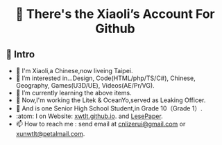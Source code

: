 <h1 align = "center">👋 There's the Xiaoli’s Account For Github</h1>

## :dog: Intro

- 🔨 I'm Xiaoli,a Chinese,now liveing Taipei.
- 👀 I’m interested in...Design, Code(HTML/php/TS/C#), Chinese, Geography, Games(U3D/UE), Videos(AE/Pr/VG).
- 🌱 I’m currently learning the above items.
- 🧧 Now,I'm working the Litek & OceanYo,served as Leaking Officer.<br>
- 🧊 And is one Senior High School Student,in Grade 10（Grade 1）.
- :atom: I on Website: [xwtlt.github.io](xwtlt.github.io). and [LesePaper](p.licn.eu.org).
- 📫 How to reach me : send email at [cnlizerui@gmail.com](mailto:cnlizerui@gmail.com) or [xunwtlt@petalmail.com](mailto:xunwtlt@petalmail.com).


